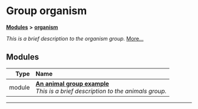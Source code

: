 
# Group organism


[**Modules**](modules.md)
 **>** [**organism**](group__organism.md)



_This is a brief description to the organism group._ [More...](#detailed-description)









## Modules

| Type | Name |
| ---: | :--- |
| module | [**An animal group example**](group__animals.md) <br>_This is a brief description to the animals group._  |
















------------------------------
